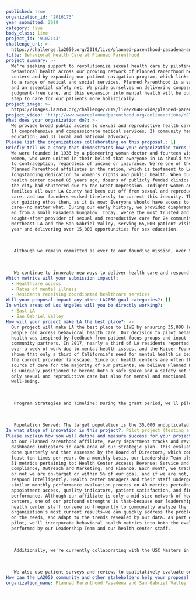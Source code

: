 ```yaml
---
published: true
organization_id: '2016173'
year_submitted: 2019
category: live
body_class: lime
project_id: '9102143'
challenge_url: >-
  https://challenge.la2050.org/2019/live/planned-parenthood-pasadena-and-san-gabriel-valley/
title: Behavioral Health Care at Planned Parenthood
project_summary: >-
  We're seeking support to revolutionize sexual health care by piloting
  behavioral health across our growing network of Planned Parenthood health
  centers and by expanding our patient navigation program, which links patients
  to a range of medical and social services. Planned Parenthood is a safe space
  and an essential safety net. We pride ourselves on delivering compassionate,
  judgment-free care, and this expansion into mental health will be our next
  step to care for our patients more holistically.
project_image: >-
  https://images.la2050.org/challenge/2019/live/2048-wide/planned-parenthood-pasadena-and-san-gabriel-valley.jpg
project_video: 'http://www.weareplannedparenthood.org/onlineactions/nJT69mwMk0SfsDltv9tFnA2'
What does your organization do?: >-
  We provide broad public access to sexual and reproductive health care through
  1) comprehensive and compassionate medical services; 2) community health
  education; and 3) local and national advocacy.
Please list the organizations collaborating on this proposal.: []
Briefly tell us a story that demonstrates how your organization turns inspiration into impact.: >-
  We were founded in 1933 by a pioneering woman doctor and fourteen visionary
  women, who were united in their belief that everyone in LA should have access
  to contraception, regardless of income or insurance. We're one of the oldest
  Planned Parenthood affiliates in the nation, which is testament to LA's
  longstanding dedication to women's rights and public health. When our first
  health center opened 85 years ago, dozens of publicly funded clinics across
  the city had shuttered due to the Great Depression. Indigent women and
  families all over LA County had been cut off from sexual and reproductive
  care, and our founders worked tirelessly to correct this inequity. This was
  our guiding ethos then, as it is now: Everyone should have access to health
  care--no matter what. During our early history, we provided diaphragms and sex
  ed from a small Pasadena bungalow. Today, we're the most trusted and
  sought-after provider of sexual and reproductive care for 24 communities in
  Northeast LA and the San Gabriel Valley, serving 65,000 patient visits each
  year and delivering over 15,000 opportunities for sex education. 
   
   
   
   Although we remain committed as ever to our founding mission, over the past eight decades, we've evolved our medical services to deliver more comprehensive, compassionate, and first-rate health care. For instance, in 1961, less than a year after oral contraceptives received FDA-approval, women across the San Gabriel Valley could access the pill with revolutionary ease, not only at our health centers but also through community partnerships we forged with libraries, grocery stores, and even churches.
   
   
   
   We continue to innovate new ways to deliver health care and respond to patient and public health needs. In doing so, we're breaking down structural barriers to accessing care by making it more timely, relevant, and equitable for all people. In recent history, we've made strides to deliver more inclusive care for our LGBTQ+ patients. Last year, we became the only public provider of PEP/PrEP HIV-prevention medicine in our service area, and this year, we launched trans care, including hormone therapy. For this work, we were recently awarded the Health Care Innovation Award from the national Planned Parenthood federation.
Which metrics will your submission impact?:
  - Healthcare access
  - Rates of mental illness
  - Residents receiving coordinated healthcare services
Will your proposal impact any other LA2050 goal categories?: []
In which areas of Los Angeles will you be directly working?:
  - East LA
  - San Gabriel Valley
How will your project make LA the best place?: >-
  Our project will make LA the best place to LIVE by ensuring 35,000 local
  people can access behavioral health care. Our decision to pilot behavioral
  health was inspired by feedback from patient focus groups and input from
  community partners. In 2017, nearly a third of LA residents reported missing
  over a week of work due to mental health issues, and the Kaiser Foundation has
  shown that only a third of California's need for mental health is being met by
  the current provider landscape. Since our health centers are often the only
  source of care for the majority of our patients, we believe Planned Parenthood
  is uniquely positioned to become both a safe space and a safety net for not
  only sexual and reproductive care but also for mental and emotional
  well-being. 
   
   
   
   Program Strategies and Timeline: During the grant period, we'll pilot a two-phased approach to launch behavioral health. Throughout 2019, we'll screen all adult patients for depression and anxiety, provide direct interventions, and offer warm hand-offs to our referral partners. This pilot will provide the data to develop a long-term service delivery plan that responds to local gaps in care. We'll also test innovative interventions, such as offering patients drop-in support groups for symptoms-based issues like grief or shame and linking patients to licensed clinical social workers via telehealth. During this period, we'll expand our referral network and continue to develop our patient navigation program, so that we can successfully connect patients into counseling as well as to a range of support services that can directly address other social determinants of health, including housing/food insecurity and substance abuse. At the grant end, we'll enter the second phase, offering in-network, ongoing counseling sessions for all patients. 
   
   
   
   Population Served: The target population is the 35,000 unduplicated patients we serve each year from our four sites in Pasadena, Eagle Rock, Alhambra, and Glendora. We're opening three new health centers in the next three years, expanding into new communities, and LA2050 support will provide for these future patients as well. Our typical patient is a young woman seeking birth control. Despite this trend, over 13% of our patients are men, and 12% are over the age of 35. Our service area houses one-fifth of LA County’s population and is one of the most ethnically and racially diverse areas in the country. Over 50% of our patients identify as Hispanic/Latinx. In terms of race, 52% of our patients are White (including Hispanic); 25% Multiracial; 16% Asian/Pacific Islander; 6% Black; and 1% Other. Cities in our service area feature some of the highest income inequality in the state, and this disparity creates barriers to care. In the last year, 92% of our patients lived at 200% or below the Federal Poverty Level and 66% lived at 100% or below. For a family of four, living at 100% the poverty level translates to less than $25,750 a year.
In what stage of innovation is this project?: Pilot project (testing a new idea on a small scale to prove feasibility)
Please explain how you will define and measure success for your project.: >-
  At our Planned Parenthood affiliate, every department tracks and reviews
  dashboard indicators in each area of our strategic plan. This evaluation is
  done quarterly and then assessed by the Board of Directors, which convenes at
  least ten times per year. On a monthly basis, our Leadership Team also reviews
  51 metrics pertaining to: Health Center Access; Revenue; Service and Quality;
  Compliance; Outreach and Marketing; and Finance. Each month, we track whether
  or not we are on-target or within 5% of our goal, and if we are not, we
  respond intelligently. Health center managers and their staff undergo a
  similar monthly performance evaluation process on 40 metrics pertaining to:
  appointment access, quality indicators, patient satisfaction, and financial
  performance. Although our affiliate is only a mid-size network of health
  centers, one of our profound strengths is that—because our leadership and
  health center staff convene so frequently to communally analyze the
  organization’s most current results—we can quickly address the problems, act
  on the needs, and adapt to the trends revealed by our data. As part of this
  pilot, we'll incorporate behavioral health metrics into both the evaluations
  performed by our Leadership Team and our health center staff. 
   
   
   
   Additionally, we're currently collaborating with the USC Masters in Social Work program to develop an evaluative tool to define and track outcomes related to our expanded patient navigation work. This evaluative tool will be incorporated before the end of 2019 and will enable us to better assess our ability to successfully hand-off patients to both external health care and social service providers. 
   
   
   
   We also use patient surveys and reviews to qualitatively evaluate our services and our health centers, and we frequently engage patients in focus groups and maintain an active patient advisory council.
How can the LA2050 community and other stakeholders help your proposal succeed?: []
organization_name: Planned Parenthood Pasadena and San Gabriel Valley

---
```

